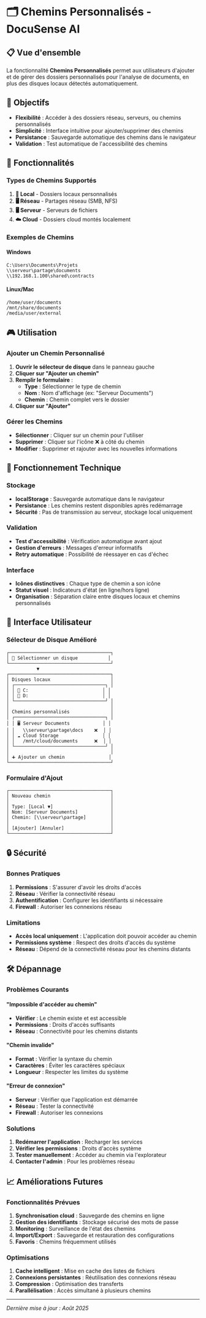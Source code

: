 # 🗂️ Chemins Personnalisés - DocuSense AI

## 📋 Vue d'ensemble

La fonctionnalité **Chemins Personnalisés** permet aux utilisateurs d'ajouter et de gérer des dossiers personnalisés pour l'analyse de documents, en plus des disques locaux détectés automatiquement.

## 🎯 Objectifs

- **Flexibilité** : Accéder à des dossiers réseau, serveurs, ou chemins personnalisés
- **Simplicité** : Interface intuitive pour ajouter/supprimer des chemins
- **Persistance** : Sauvegarde automatique des chemins dans le navigateur
- **Validation** : Test automatique de l'accessibilité des chemins

## 🚀 Fonctionnalités

### Types de Chemins Supportés

1. **📁 Local** - Dossiers locaux personnalisés
2. **🖥️ Réseau** - Partages réseau (SMB, NFS)
3. **🖥️ Serveur** - Serveurs de fichiers
4. **☁️ Cloud** - Dossiers cloud montés localement

### Exemples de Chemins

#### Windows
```
C:\Users\Documents\Projets
\\serveur\partage\documents
\\192.168.1.100\shared\contracts
```

#### Linux/Mac
```
/home/user/documents
/mnt/share/documents
/media/user/external
```

## 🎮 Utilisation

### Ajouter un Chemin Personnalisé

1. **Ouvrir le sélecteur de disque** dans le panneau gauche
2. **Cliquer sur "Ajouter un chemin"**
3. **Remplir le formulaire** :
   - **Type** : Sélectionner le type de chemin
   - **Nom** : Nom d'affichage (ex: "Serveur Documents")
   - **Chemin** : Chemin complet vers le dossier
4. **Cliquer sur "Ajouter"**

### Gérer les Chemins

- **Sélectionner** : Cliquer sur un chemin pour l'utiliser
- **Supprimer** : Cliquer sur l'icône ❌ à côté du chemin
- **Modifier** : Supprimer et rajouter avec les nouvelles informations

## 🔧 Fonctionnement Technique

### Stockage
- **localStorage** : Sauvegarde automatique dans le navigateur
- **Persistance** : Les chemins restent disponibles après redémarrage
- **Sécurité** : Pas de transmission au serveur, stockage local uniquement

### Validation
- **Test d'accessibilité** : Vérification automatique avant ajout
- **Gestion d'erreurs** : Messages d'erreur informatifs
- **Retry automatique** : Possibilité de réessayer en cas d'échec

### Interface
- **Icônes distinctives** : Chaque type de chemin a son icône
- **Statut visuel** : Indicateurs d'état (en ligne/hors ligne)
- **Organisation** : Séparation claire entre disques locaux et chemins personnalisés

## 🎨 Interface Utilisateur

### Sélecteur de Disque Amélioré

```
┌─────────────────────────────────────┐
│ 📁 Sélectionner un disque           │
└─────────────────────────────────────┘
           ▼
┌─────────────────────────────────────┐
│ Disques locaux                      │
│ ┌─────────────────────────────────┐ │
│ │ 📁 C:                           │ │
│ │ 📁 D:                           │ │
│ └─────────────────────────────────┘ │
│                                     │
│ Chemins personnalisés               │
│ ┌─────────────────────────────────┐ │
│ │ 🖥️ Serveur Documents            │ │
│ │   \\serveur\partage\docs    ❌  │ │
│ │ ☁️ Cloud Storage                │ │
│ │   /mnt/cloud/documents      ❌  │ │
│ └─────────────────────────────────┘ │
│                                     │
│ ➕ Ajouter un chemin                │
└─────────────────────────────────────┘
```

### Formulaire d'Ajout

```
┌─────────────────────────────────────┐
│ Nouveau chemin                      │
│                                     │
│ Type: [Local ▼]                     │
│ Nom: [Serveur Documents]            │
│ Chemin: [\\serveur\partage]         │
│                                     │
│ [Ajouter] [Annuler]                 │
└─────────────────────────────────────┘
```

## 🔒 Sécurité

### Bonnes Pratiques

1. **Permissions** : S'assurer d'avoir les droits d'accès
2. **Réseau** : Vérifier la connectivité réseau
3. **Authentification** : Configurer les identifiants si nécessaire
4. **Firewall** : Autoriser les connexions réseau

### Limitations

- **Accès local uniquement** : L'application doit pouvoir accéder au chemin
- **Permissions système** : Respect des droits d'accès du système
- **Réseau** : Dépend de la connectivité réseau pour les chemins distants

## 🛠️ Dépannage

### Problèmes Courants

#### "Impossible d'accéder au chemin"
- **Vérifier** : Le chemin existe et est accessible
- **Permissions** : Droits d'accès suffisants
- **Réseau** : Connectivité pour les chemins distants

#### "Chemin invalide"
- **Format** : Vérifier la syntaxe du chemin
- **Caractères** : Éviter les caractères spéciaux
- **Longueur** : Respecter les limites du système

#### "Erreur de connexion"
- **Serveur** : Vérifier que l'application est démarrée
- **Réseau** : Tester la connectivité
- **Firewall** : Autoriser les connexions

### Solutions

1. **Redémarrer l'application** : Recharger les services
2. **Vérifier les permissions** : Droits d'accès système
3. **Tester manuellement** : Accéder au chemin via l'explorateur
4. **Contacter l'admin** : Pour les problèmes réseau

## 📈 Améliorations Futures

### Fonctionnalités Prévues

1. **Synchronisation cloud** : Sauvegarde des chemins en ligne
2. **Gestion des identifiants** : Stockage sécurisé des mots de passe
3. **Monitoring** : Surveillance de l'état des chemins
4. **Import/Export** : Sauvegarde et restauration des configurations
5. **Favoris** : Chemins fréquemment utilisés

### Optimisations

1. **Cache intelligent** : Mise en cache des listes de fichiers
2. **Connexions persistantes** : Réutilisation des connexions réseau
3. **Compression** : Optimisation des transferts
4. **Parallélisation** : Accès simultané à plusieurs chemins

---

*Dernière mise à jour : Août 2025*
